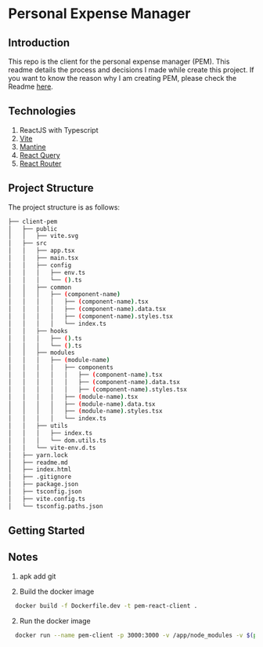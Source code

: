 # Personal Expense Manager

## Introduction
This repo is the client for the personal expense manager (PEM). This readme details the process and decisions I made while create this project. If you want to know the reason why I am creating PEM, please check the Readme [here]().

## Technologies

1. ReactJS with Typescript
2. [Vite]()
3. [Mantine]()
4. [React Query]()
5. [React Router]()

## Project Structure

The project structure is as follows:

```bash
├── client-pem
│   ├── public
│   │   ├── vite.svg
│   ├── src
│   │   ├── app.tsx
│   │   ├── main.tsx
│   │   ├── config
│   │   │   ├── env.ts
│   │   │   └── ().ts
│   │   ├── common
│   │   │   ├── (component-name)
│   │   │   │   ├── (component-name).tsx
│   │   │   │   ├── (component-name).data.tsx
│   │   │   │   ├── (component-name).styles.tsx
│   │   │   │   └── index.ts
│   │   ├── hooks
│   │   │   ├── ().ts
│   │   │   └── ().ts
│   │   ├── modules
│   │   │   ├── (module-name)
│   │   │   │   ├── components
│   │   │   │   │   ├── (component-name).tsx
│   │   │   │   │   ├── (component-name).data.tsx
│   │   │   │   │   ├── (component-name).styles.tsx
│   │   │   │   ├── (module-name).tsx
│   │   │   │   ├── (module-name).data.tsx
│   │   │   │   ├── (module-name).styles.tsx
│   │   │   │   └── index.ts
│   │   ├── utils
│   │   │   ├── index.ts
│   │   │   └── dom.utils.ts
│   │   └── vite-env.d.ts
│   ├── yarn.lock
│   ├── readme.md
│   ├── index.html
│   ├── .gitignore
│   ├── package.json
│   ├── tsconfig.json
│   ├── vite.config.ts
│   └── tsconfig.paths.json
``` 
## Getting Started

## Notes
1. apk add git

1. Build the docker image
```bash
  docker build -f Dockerfile.dev -t pem-react-client .
```
2. Run the docker image
```bash
  docker run --name pem-client -p 3000:3000 -v /app/node_modules -v $(pwd):/app -d pem-react-client
```